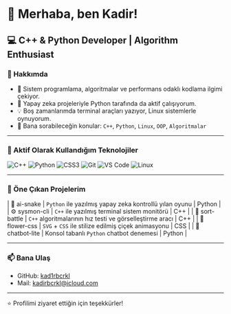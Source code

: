 # 👋 Merhaba, ben Kadir!
## 💻 C++ & Python Developer | Algorithm Enthusiast

### 🧠 Hakkımda
- 🔧 Sistem programlama, algoritmalar ve performans odaklı kodlama ilgimi çekiyor.
- 🧠 Yapay zeka projeleriyle Python tarafında da aktif çalışıyorum.
- 💡 Boş zamanlarımda terminal araçları yazıyor, Linux sistemlerle oynuyorum.
- 💬 Bana sorabileceğin konular: `C++`, `Python`, `Linux`, `OOP`, `Algoritmalar`

---

### 🚀 Aktif Olarak Kullandığım Teknolojiler
![C++](https://img.shields.io/badge/C++-00599C?style=flat&logo=cplusplus&logoColor=white)
![Python](https://img.shields.io/badge/Python-3776AB?style=flat&logo=python&logoColor=white)
![CSS3](https://img.shields.io/badge/CSS3-264de4?style=flat&logo=css3&logoColor=white)
![Git](https://img.shields.io/badge/Git-F05032?style=flat&logo=git&logoColor=white)
![VS Code](https://img.shields.io/badge/VS%20Code-007ACC?style=flat&logo=visual-studio-code&logoColor=white)
![Linux](https://img.shields.io/badge/Linux-FCC624?style=flat&logo=linux&logoColor=black)

---

### 📌 Öne Çıkan Projelerim

| 🧠 ai-snake | `Python` ile yazılmış yapay zeka kontrollü yılan oyunu | Python |
| ⚙️ sysmon-cli | `C++` ile yazılmış terminal sistem monitörü | C++ |
| 🧪 sort-battle | `C++` algoritmalarının hız testi ve görselleştirme aracı | C++ |
| 🎨 flower-css | `SVG` + `CSS` ile stilize edilmiş çiçek animasyonu | CSS |
| 🤖 chatbot-lite | Konsol tabanlı `Python` chatbot denemesi | Python |

---

### 📫 Bana Ulaş
- GitHub: [kad1rbcrkl](https://github.com/kad1rbcrkl)
- Mail: kadirbcrkl@icloud.com

---

⭐️ Profilimi ziyaret ettiğin için teşekkürler!
